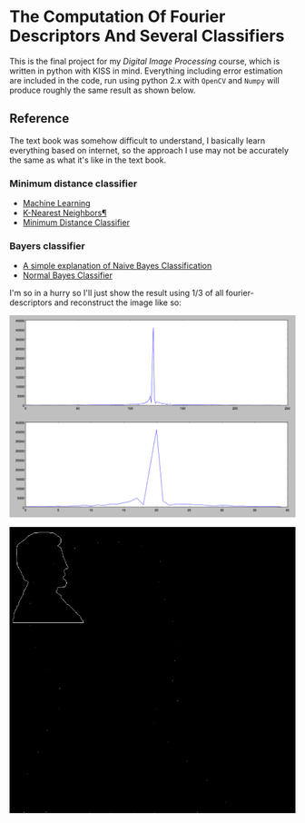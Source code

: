 # The Computation Of Fourier Descriptors And Several Classifiers

This is the final project for my _Digital Image Processing_ course, which is written in python with KISS in mind. Everything including error estimation are included in the code, run using python 2.x with `OpenCV` and `Numpy` will produce roughly the same result as shown below.

## Reference

The text book was somehow difficult to understand, I basically learn everything based on internet, so the approach I use may not be accurately the same as what it's like in the text book.

### Minimum distance classifier

*   [Machine Learning](http://opencv-python-tutroals.readthedocs.org/en/latest/py_tutorials/py_ml/py_table_of_contents_ml/py_table_of_contents_ml.html)
*   [K-Nearest Neighbors¶](http://docs.opencv.org/modules/ml/doc/k_nearest_neighbors.html)
*   [Minimum Distance Classifier](http://fourier.eng.hmc.edu/e161/lectures/classification/node7.html)

### Bayers classifier

*   [A simple explanation of Naive Bayes Classification](http://stackoverflow.com/questions/10059594/a-simple-explanation-of-naive-bayes-classification)
*   [Normal Bayes Classifier](http://docs.opencv.org/2.4.2/modules/ml/doc/normal_bayes_classifier.html)

I'm so in a hurry so I'll just show the result using 1/3 of all fourier-descriptors and reconstruct the image like so:

![in freq domain](freqDomain.png)

![reconstruction](reconstruct_result.jpg)